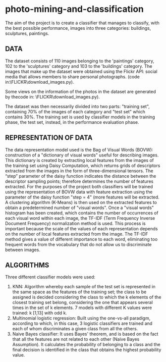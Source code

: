 # photo-mining-and-classification
The aim of the project is to create a classifier that manages to classify, with the best possible performance, images into three categories: buildings, sculptures, paintings.

## DATA
The dataset consists of 110 images belonging to the 'paintings' category, 102 to the 'sculptures' category and 103 to the 'buildings' category. The images that make up the dataset were obtained using the Flickr API: social media that allows members to share personal photographs. (code in:\FLICKR\download_images.py).

Some views on the information of the photos in the dataset are generated by thecode in: \FLICKR\download_images.py).

The dataset was then necessarily divided into two parts: "training set", containing 70% of the images of each category and "test set" which contains 30%. The training set is used by classifier models in the training phase, the test set, instead, in the performance evaluation phase.

## REPRESENTATION OF DATA
The data representation model used is the Bag of Visual Words (BOVW): construction of a "dictionary of visual words" useful for describing images. This dictionary is created by extracting local features from the images of the training set using Daisy Computation, which returns grids of descriptors extracted from the images in the form of three-dimensional tensors.
The “step” parameter of the daisy function indicates the distance between the descriptor sampling points; therefore determines the number of features extracted.
For the purposes of the project both classifiers will be trained using the representation of BOVW data with feature extraction using the parameter of the daisy function "step = 4" (more features will be extracted.
A clustering algorithm (K-Means) is then used on the extracted features to obtain a predetermined number of "visual words".
Once a "visual words" histogram has been created, which contains the number of occurrences of each visual word within each image, the TF-IDF (Term Frequency Inverse Document Frequency) normalization method is used. This process is important because the scale of the values ​​of each representation depends on the number of local features extracted from the image. The TF-IDF method gives a value of different importance to each word, eliminating too frequent words from the vocabulary that do not allow us to discriminate between images.

## ALGORITHMS
Three different classifier models were used:
1. KNN: Algorithm whereby each sample of the test set is represented in the same space as the features of the training set; the class to be assigned is decided considering the class to which the k elements of the closest training set belong, considering the one that appears several times in the set of k elements.
7 models with different K values ​​were trained: k [1,13] with odd k.
2. Multinomial logistic regression: Built using the one-vs-all paradigm, according to which, in this case, 3 logistic classifiers are trained and each of whom discriminates a given class from all the others.
3. Naive Bayes classifier: It uses Bayes' theorem, and is based on the fact that all the features are not related to each other (Naive Bayes Assumption). It calculates the probability of belonging to a class and the final decision is identified in the class that obtains the highest probability value.
